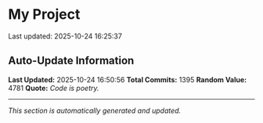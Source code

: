 # My Project


Last updated: 2025-10-24 16:25:37


























































































































































































































































































































































































































































































































































































































































































































































































































































































































































































































































































































































































































































































































































































































































































































































































































































































































































































































































## Auto-Update Information

**Last Updated:** 2025-10-24 16:50:56
**Total Commits:** 1395
**Random Value:** 4781
**Quote:** _Code is poetry._

---
_This section is automatically generated and updated._